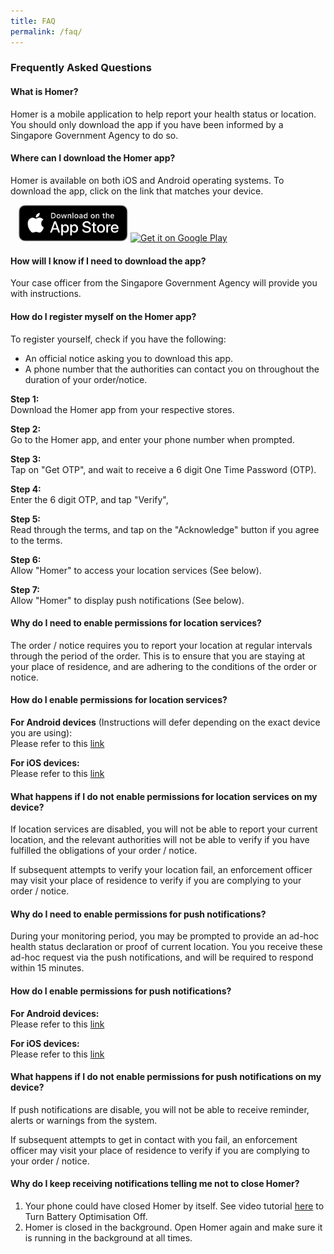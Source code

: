 ```yaml
---
title: FAQ
permalink: /faq/
---
```


### **Frequently Asked Questions**

#### What is Homer?

Homer is a mobile application to help report your health status or location. You should only download the app if you have been informed by a Singapore Government Agency to do so.

#### Where can I download the Homer app?

Homer is available on both iOS and Android operating systems. To download the app, click on the link that matches your device.

<a href='https://apps.apple.com/us/app/homer-shn-qo/id1506388041'><img alt='Get it on the App Store' style='margin-left: 13px; width:175px' src='/images/download_apple.svg'></a>
<a href='https://play.google.com/store/apps/details?id=sg.gov.homer&hl=en_SG'><img alt='Get it on Google Play' style='margin-left: 0px; width:200px' src='https://play.google.com/intl/en_us/badges/static/images/badges/en_badge_web_generic.png'/></a>

#### How will I know if I need to download the app?

Your case officer from the Singapore Government Agency will provide you with instructions.

#### How do I register myself on the Homer app?

To register yourself, check if you have the following:

- An official notice asking you to download this app.
- A phone number that the authorities can contact you on throughout the duration of your order/notice.

**Step 1:**<br>Download the Homer app from your respective stores.

**Step 2:**<br>Go to the Homer app, and enter your phone number when prompted.

**Step 3:**<br>Tap on "Get OTP", and wait to receive a 6 digit One Time Password (OTP).

**Step 4:**<br>Enter the 6 digit OTP, and tap "Verify",

**Step 5:**<br>Read through the terms, and tap on the "Acknowledge" button if you agree to the terms.

**Step 6:**<br>Allow "Homer" to access your location services (See below).

**Step 7:**<br>Allow "Homer" to display push notifications (See below).

#### Why do I need to enable permissions for location services?

The order / notice requires you to report your location at regular intervals through the period of the order. 
This is to ensure that you are staying at your place of residence, and are adhering to the conditions of the order or notice.

#### How do I enable permissions for location services?

**For Android devices** (Instructions will defer depending on the exact device you are using):<br />
Please refer to this [link](https://support.google.com/accounts/answer/3467281?hl=en)

**For iOS devices:**<br />
Please refer to this [link](https://support.apple.com/en-us/HT201925)

#### What happens if I do not enable permissions for location services on my device?

If location services are disabled, you will not be able to report your current location, and the relevant authorities will not be able to verify if you have fulfilled the obligations of your order / notice.

If subsequent attempts to verify your location fail, an enforcement officer may visit your place of residence to verify if you are complying to your order / notice.

#### Why do I need to enable permissions for push notifications?

During your monitoring period, you may be prompted to provide an ad-hoc health status declaration or proof of current location. You you receive these ad-hoc request via the push notifications, and will be required to respond within 15 minutes.

#### How do I enable permissions for push notifications?

**For Android devices:**<br />Please refer to this [link](https://support.google.com/android/answer/9079661?hl=en)

**For iOS devices:**<br />Please refer to this [link](https://support.apple.com/en-us/HT207092)

#### What happens if I do not enable permissions for push notifications on my device?

If push notifications are disable, you will not be able to receive reminder, alerts or warnings from the system.

If subsequent attempts to get in contact with you fail, an enforcement officer may visit your place of residence to verify if you are complying to your order / notice.

#### Why do I keep receiving notifications telling me not to close Homer?

1. Your phone could have closed Homer by itself. See video tutorial [here](/device-tutorial) to Turn Battery Optimisation Off.
2. Homer is closed in the background. Open Homer again and make sure it is running in the background at all times.